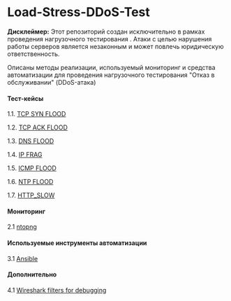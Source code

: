 # Load-Stress-DDoS-Test

**Дисклеймер:**  Этот репозиторий создан исключительно в рамках проведения нагрузочного тестирования . Атаки с целью нарушения работы серверов является незаконным и может повлечь юридическую ответственность.

Описаны методы реализации, используемый мониторинг и средства автоматизации для проведения нагрузочного тестирования "Отказ в обслуживании" (DDoS-атака)

#### Тест-кейсы
1.1. [TCP SYN FLOOD](https://github.com/Fireng/Load-Stress-DDoS-Test/blob/main/TCP_SYN/README.md)

1.2. [TCP ACK FLOOD](https://github.com/Fireng/Load-Stress-DDoS-Test/blob/main/TCP_ACK/README.md)

1.3. [DNS FLOOD](https://github.com/Fireng/Load-Stress-DDoS-Test/blob/main/DNS_FLOOD/README.md)

1.4. [IP FRAG](https://github.com/Fireng/Load-Stress-DDoS-Test/blob/main/IP_FRAG/README.md)

1.5. [ICMP FLOOD](https://github.com/Fireng/Load-Stress-DDoS-Test/blob/main/ICMP_FLOOD/README.md)

1.6. [NTP FLOOD](https://github.com/Fireng/Load-Stress-DDoS-Test/tree/main/NTP_FLOOD)

1.7. [HTTP_SLOW](https://github.com/Fireng/Load-Stress-DDoS-Test/tree/main/HTTP_SLOW)

#### Мониторинг
2.1 [ntopng](https://github.com/Fireng/Load-Stress-DDoS-Test/tree/main/monitoring)
#### Используемые инструменты автоматизации
3.1 [Ansible](https://github.com/Fireng/Load-Stress-DDoS-Test/tree/main/ansible)

#### Дополнительно
4.1 [Wireshark filters for debugging]()
